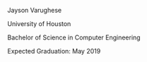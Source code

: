 Jayson Varughese

University of Houston

Bachelor of Science in Computer Engineering

Expected Graduation: May 2019
